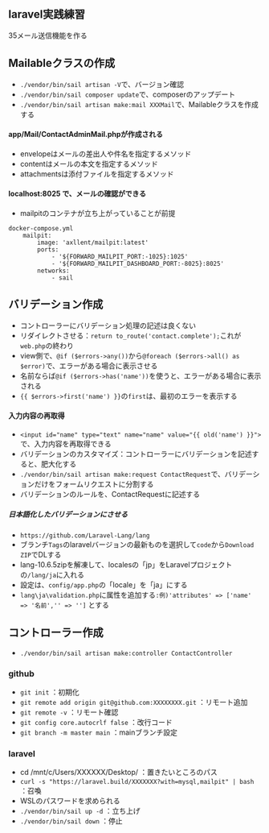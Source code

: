 ## laravel実践練習
35メール送信機能を作る

## Mailableクラスの作成
- `./vendor/bin/sail artisan -V`で、バージョン確認
- `./vendor/bin/sail composer update`で、composerのアップデート
- `./vendor/bin/sail artisan make:mail XXXMail`で、Mailableクラスを作成する

#### app/Mail/ContactAdminMail.phpが作成される
- envelopeはメールの差出人や件名を指定するメソッド
- contentはメールの本文を指定するメソッド
- attachmentsは添付ファイルを指定するメソッド

#### localhost:8025 で、メールの確認ができる
- mailpitのコンテナが立ち上がっていることが前提

~~~
docker-compose.yml
    mailpit:
        image: 'axllent/mailpit:latest'
        ports:
            - '${FORWARD_MAILPIT_PORT:-1025}:1025'
            - '${FORWARD_MAILPIT_DASHBOARD_PORT:-8025}:8025'
        networks:
            - sail
~~~


## バリデーション作成
- コントローラーにバリデーション処理の記述は良くない
- リダイレクトさせる：`return to_route('contact.complete');`これが`web.php`の終わり
- view側で、`@if ($errors->any())`から`@foreach ($errors->all() as $error)`で、エラーがある場合に表示させる
- 名前ならば`@if ($errors->has('name'))`を使うと、エラーがある場合に表示される
- `{{ $errors->first('name') }}`の`first`は、最初のエラーを表示する

#### 入力内容の再取得
- `<input id="name" type="text" name="name" value="{{ old('name') }}">`で、入力内容を再取得できる
- バリデーションのカスタマイズ：コントローラーにバリデーションを記述すると、肥大化する
- `./vendor/bin/sail artisan make:request ContactRequest`で、バリデーションだけをフォームリクエストに分割する
- バリデーションのルールを、ContactRequestに記述する

##### 日本語化したバリデーションにさせる
- `https://github.com/Laravel-Lang/lang`
- ブランチ`Tags`のlaravelバージョンの最新ものを選択して`code`から`Download ZIP`でDLする
- lang-10.6.5zipを解凍して、localesの「jp」をLaravelプロジェクトの`/lang/ja`に入れる
- 設定は、`config/app.php`の「locale」を「ja」にする
- `lang\ja\validation.php`に属性を追加する`:例)'attributes' => ['name' => '名前','' => '']` とする

## コントローラー作成
- `./vendor/bin/sail artisan make:controller ContactController`

### github
- `git init` ：初期化
- `git remote add origin git@github.com:XXXXXXXX.git` ：リモート追加
- `git remote -v` ：リモート確認
- `git config core.autocrlf false` ：改行コード
- `git branch -m master main` ：mainブランチ設定

### laravel
- cd /mnt/c/Users/XXXXXX/Desktop/ ：置きたいところのパス
- `curl -s "https://laravel.build/XXXXXXX?with=mysql,mailpit" | bash` ：召喚
- WSLのパスワードを求められる
- `./vendor/bin/sail up -d` ：立ち上げ
- `./vendor/bin/sail down` ：停止

